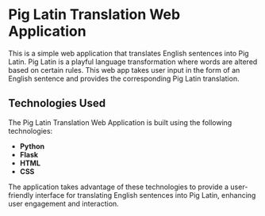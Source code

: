 # Pig Latin Translation Web Application

This is a simple web application that translates English sentences into Pig Latin. Pig Latin is a playful language transformation where words are altered based on certain rules. This web app takes user input in the form of an English sentence and provides the corresponding Pig Latin translation.

## Technologies Used

The Pig Latin Translation Web Application is built using the following technologies:

- **Python**
- **Flask**
- **HTML**
- **CSS**
  
The application takes advantage of these technologies to provide a user-friendly interface for translating English sentences into Pig Latin, enhancing user engagement and interaction.

